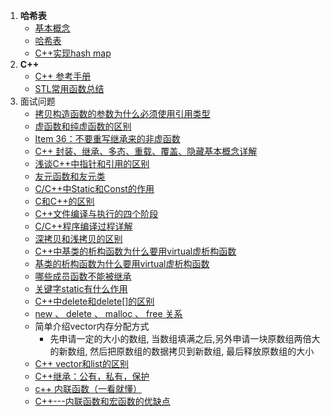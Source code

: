 1. **哈希表**
    + [基本概念](https://plushunter.github.io/2017/07/25/%E6%95%B0%E6%8D%AE%E7%BB%93%E6%9E%84%E4%B8%8E%E7%AE%97%E6%B3%95%EF%BC%8811%EF%BC%89%EF%BC%9A%E5%93%88%E5%B8%8C%E8%A1%A8/)
    + [哈希表](http://www.cnblogs.com/yangecnu/p/Introduce-Hashtable.html)
    + [C++实现hash map](https://cloud.tencent.com/developer/article/1010478)
2. **C++**
    + [C++ 参考手册](https://zh.cppreference.com/w/cpp)
    + [STL常用函数总结](https://www.cnblogs.com/linuxAndMcu/category/1381526.html)
3. 面试问题
    + [拷贝构造函数的参数为什么必须使用引用类型](https://blog.csdn.net/tunsanty/article/details/4264738)
    + [虚函数和纯虚函数的区别](https://blog.csdn.net/Hackbuteer1/article/details/7558868)
    + [Item 36：不要重写继承来的非虚函数](https://blog.csdn.net/yangjvn/article/details/48782601)
    + [C++ 封装、继承、多态、重载、覆盖、隐藏基本概念详解](https://blog.csdn.net/ManagerUser/article/details/75208158)
    + [浅谈C++中指针和引用的区别](https://www.cnblogs.com/dolphin0520/archive/2011/04/03/2004869.html)
    + [友元函数和友元类](https://blog.csdn.net/jackystudio/article/details/11799777)
    + [C/C++中Static和Const的作用](https://blog.csdn.net/guyuealian/article/details/53118850)
    + [C和C++的区别](http://www.k6k4.com/simple_question/qshow/aaqtotpmw1537796355161)
    + [C++文件编译与执行的四个阶段](http://www.k6k4.com/simple_question/qshow/aaqjjviar1537799714129)
    + [C/C++程序编译过程详解](https://www.cnblogs.com/mickole/articles/3659112.html)
    + [深拷贝和浅拷贝的区别](http://www.k6k4.com/simple_question/qshow/aaqjjxlby1537800183617)
    + [C++中基类的析构函数为什么要用virtual虚析构函数](https://blog.csdn.net/iicy266/article/details/11906457)
    + [基类的析构函数为什么要用virtual虚析构函数](http://www.k6k4.com/simple_question/qshow/aaqtbepkm1538099105453)
    + [哪些成员函数不能被继承](http://www.k6k4.com/simple_question/qshow/aaqcgzgcl1537799336958)
    + [关键字static有什么作用](http://www.k6k4.com/simple_question/qshow/aaqoluiwy1538097538950)
    + [C++中delete和delete[]的区别](https://www.cnblogs.com/charley_yang/archive/2010/12/08/1899982.html)
    + [new 、 delete 、 malloc 、 free 关系](https://www.cnblogs.com/xumiao1314/p/7200539.html)
    + 简单介绍vector内存分配方式
        * 先申请一定的大小的数组, 当数组填满之后,另外申请一块原数组两倍大的新数组, 然后把原数组的数据拷贝到新数组, 最后释放原数组的大小
    + [C++ vector和list的区别](https://www.cnblogs.com/shijingjing07/p/5587719.html)
    + [C++继承：公有，私有，保护](https://www.cnblogs.com/qlwy/archive/2011/08/25/2153584.html)
    + [c++ 内联函数（一看就懂）](https://blog.csdn.net/BjarneCpp/article/details/76044493)
    + [C++---内联函数和宏函数的优缺点](https://blog.csdn.net/qq_37934101/article/details/81266548)
